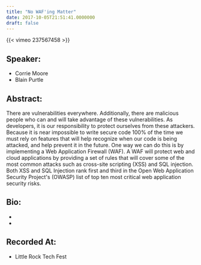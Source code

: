 ```yaml
---
title: "No WAF'ing Matter"
date: 2017-10-05T21:51:41.0000000
draft: false
---
```


{{< vimeo 237567458 >}}

## Speaker:

 - Corrie Moore
 - Blain Purtle

## Abstract:

<p>There are vulnerabilities everywhere. Additionally, there are malicious people who can and will take advantage of these vulnerabilities. As developers, it is our responsibility to protect ourselves from these attackers. Because it is near impossible to write secure code 100% of the time we must rely on features that will help recognize when our code is being attacked, and help prevent it in the future. One way we can do this is by implementing a Web Application Firewall (WAF). A WAF will protect web and cloud applications by providing a set of rules that will cover some of the most common attacks such as cross-site scripting (XSS) and SQL injection. Both XSS and SQL Injection rank first and third in the Open Web Application Security Project's (OWASP) list of top ten most critical web application security risks. </p>

## Bio:

 - 
 - 

## Recorded At:

 - Little Rock Tech Fest

